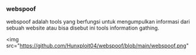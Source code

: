 ### webspoof
webspoof adalah tools yang berfungsi untuk mengumpulkan informasi dari sebuah website atau bisa disebut ini tools information gathing.

<img src="https://github.com/Hunxploit04/webspoof/blob/main/webspoof.png"
